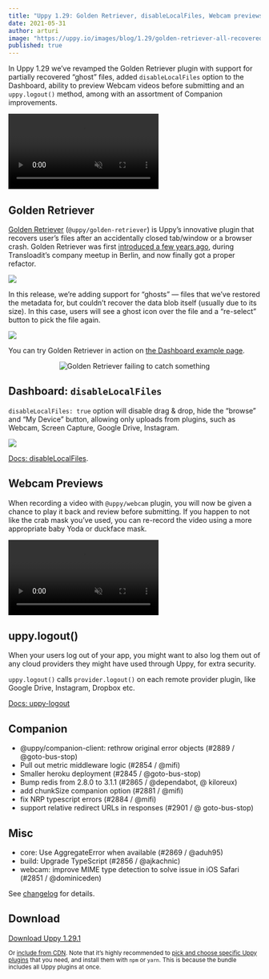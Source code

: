 ```yaml
---
title: "Uppy 1.29: Golden Retriever, disableLocalFiles, Webcam previews, uppy.logout"
date: 2021-05-31
author: arturi
image: "https://uppy.io/images/blog/1.29/golden-retriever-all-recovered.png"
published: true
---
```


In Uppy 1.29 we’ve revamped the Golden Retriever plugin with support for partially recovered “ghost” files, added `disableLocalFiles` option to the Dashboard, ability to preview Webcam videos before submitting and an `uppy.logout()` method, among with an assortment of Companion improvements.

<video alt="Demo of Uppy Golden Retriever file restore plugin in action" muted autoplay loop>
  <source src="/images/blog/1.29/ghosts-demo.mp4" type="video/mp4">
  Your browser does not support the video tag: https://uppy.io/images/blog/1.29/ghosts-demo.mp4
</video>

<!--more-->

## Golden Retriever

[Golden Retriever](/docs/golden-retriever/) (`@uppy/golden-retriever`) is Uppy’s innovative plugin that recovers user’s files after an accidentally closed tab/window or a browser crash. Golden Retriever was first [introduced a few years ago](/blog/2017/07/golden-retriever/), during Transloadit’s company meetup in Berlin, and now finally got a proper refactor.

![](/images/blog/1.29/golden-retriever-all-recovered.png)

In this release, we’re adding support for “ghosts” — files that we’ve restored the metadata for, but couldn’t recover the data blob itself (usually due to its size). In this case, users will see a ghost icon over the file and a “re-select” button to pick the file again.

![](/images/blog/1.29/golden-retriever-ghost.png)

You can try Golden Retriever in action on [the Dashboard example page](https://uppy.io/examples/dashboard/).

<center><img src="/images/blog/golden-retriever/catch-fail-2.gif" alt="Golden Retriever failing to catch something" title="Good try, girl!"></center>

## Dashboard: `disableLocalFiles`

`disableLocalFiles: true` option will disable drag & drop, hide the “browse” and “My Device” button, allowing only uploads from plugins, such as Webcam, Screen Capture, Google Drive, Instagram.

![](/images/blog/1.29/disableLocalFiles.png)

[Docs: disableLocalFiles](https://uppy.io/docs/dashboard/#disableLocalFiles).

## Webcam Previews

When recording a video with `@uppy/webcam` plugin, you will now be given a chance to play it back and review before submitting. If you happen to not like the crab mask you’ve used, you can re-record the video using a more appropriate baby Yoda or duckface mask.

<video alt="Demo of Uppy Golden Retriever file restore plugin in action" muted autoplay loop>
  <source src="/images/blog/1.29/webcam-preview-demo.mp4" type="video/mp4">
  Your browser does not support the video tag: https://uppy.io/images/blog/1.29/webcam-preview-demo.mp4
</video>

## uppy.logout()

When your users log out of your app, you might want to also log them out of any cloud providers they might have used through Uppy, for extra security.

`uppy.logout()` calls `provider.logout()` on each remote provider plugin, like Google Drive, Instagram, Dropbox etc.

[Docs: uppy-logout](https://uppy.io/docs/uppy/#uppy-logout)

## Companion

- @uppy/companion-client: rethrow original error objects (#2889 / @goto-bus-stop)
- Pull out metric middleware logic (#2854 / @mifi)
- Smaller heroku deployment (#2845 / @goto-bus-stop)
- Bump redis from 2.8.0 to 3.1.1 (#2865 / @dependabot, @ kiloreux)
- add chunkSize companion option (#2881 / @mifi)
- fix NRP typescript errors (#2884 / @mifi)
- support relative redirect URLs in responses (#2901 / @ goto-bus-stop)

## Misc

- core: Use AggregateError when available (#2869 / @aduh95)
- build: Upgrade TypeScript (#2856 / @ajkachnic)
- webcam: improve MIME type detection to solve issue in iOS Safari (#2851 / @dominiceden)

See [changelog](https://github.com/transloadit/uppy/blob/master/CHANGELOG.md#1291) for details.

## Download

<a class="TryButton" href="https://releases.transloadit.com/uppy/v1.29.1/uppy-v1.29.1.zip">Download Uppy 1.29.1</a>

<small>Or [include from CDN](https://uppy.io/docs/). Note that it’s highly recommended to [pick and choose specific Uppy plugins](https://uppy.io/docs/plugins/#package-list) that you need, and install them with `npm` or `yarn`. This is because the bundle includes all Uppy plugins at once.</small>
